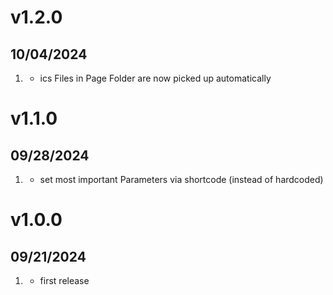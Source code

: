 # v1.2.0
##  10/04/2024

1. [](#new)
    * ics Files in Page Folder are now picked up automatically

# v1.1.0
##  09/28/2024

1. [](#new)
    * set most important Parameters via shortcode (instead of hardcoded)

# v1.0.0
##  09/21/2024

1. [](#new)
    * first release
